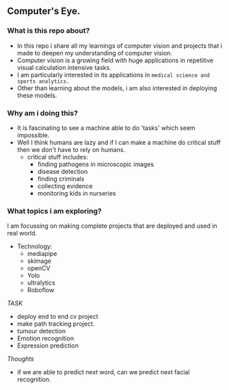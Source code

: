 ## Computer's Eye.
### What is this repo about?
- In this repo i share all my learnings of computer vision and projects that i made to deepen my understanding of computer vision.
- Computer vision is a growing field with huge applications in repetitive visual calculation intensive tasks.
- I am particularly interested in its applications in ```medical science and sports analytics.```
- Other than learning about the models, i am also interested in deploying these models.

### Why am i doing this?

- It is fascinating to see a machine able to do 'tasks' which seem impossible.
- Well I think humans are lazy and if I can make a machine do critical stuff then we don't have to rely on humans.
    - critical stuff includes:
        - finding pathogens in microscopic images
        - disease detection
        - finding criminals
        - collecting evidence
        - monitoring kids in nurseries



### What topics i am exploring?
I am focussing on making complete projects that are deployed and used in real world.
- Technology:
    - mediapipe
    - skimage
    - openCV
    - Yolo
    - ultralytics
    - Roboflow

*_TASK_*
* deploy end to end cv project
* make path tracking project.
* tumour detection
* Emotion recognition
* Expression prediction



*_Thoughts_*
* if we are able to predict next word, can we predict next facial recognition.